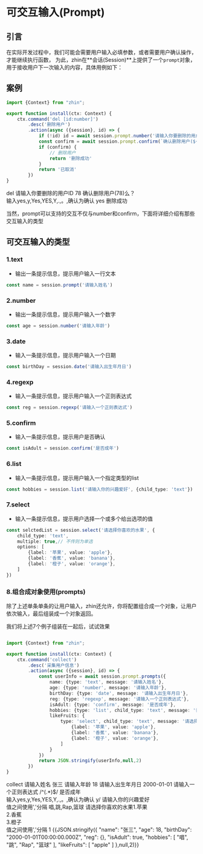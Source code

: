 # 可交互输入(Prompt)

## 引言

在实际开发过程中，我们可能会需要用户输入必填参数，或者需要用户确认操作，才能继续执行函数，
为此，zhin在**会话(Session)**上提供了一个`prompt`对象，用于接收用户下一次输入的内容，具体用例如下：

## 案例

```typescript
import {Context} from "zhin";

export function install(ctx: Context) {
    ctx.command('del [id:number]')
        .desc('删除用户')
        .action(async ({session}, id) => {
            if (!id) id = await session.prompt.number('请输入你要删除的用户ID')
            const confirm = await session.prompt.confirm(`确认删除用户(${id})么？`)
            if (confirm) {
                // 删除用户
                return '删除成功'
            }
            return '已取消'
        })
}
```

<ChatHistory>
  <ChatMsg id="1659488338">del</ChatMsg>
  <ChatMsg id="1689919782">请输入你要删除的用户ID</ChatMsg>
  <ChatMsg id="1659488338">78</ChatMsg>
  <ChatMsg id="1689919782">确认删除用户(78)么？<br/>输入yes,y,Yes,YES,Y,.,。,确认为确认</ChatMsg>
  <ChatMsg id="1659488338">yes</ChatMsg>
  <ChatMsg id="1689919782">删除成功</ChatMsg>
</ChatHistory>

当然，prompt可以支持的交互不仅与number和confirm，下面将详细介绍有那些交互输入的类型

## 可交互输入的类型

### 1.text

- 输出一条提示信息，提示用户输入一行文本

```typescript
const name = session.prompt('请输入姓名')
```

### 2.number

- 输出一条提示信息，提示用户输入一个数字

```typescript
const age = session.number('请输入年龄')
```

### 3.date

- 输入一条提示信息，提示用户输入一个日期

```typescript
const birthDay = session.date('请输入出生年月日')
```

### 4.regexp

- 输入一条提示信息，提示用户输入一个正则表达式

```typescript
const reg = session.regexp('请输入一个正则表达式')
```

### 5.confirm

- 输入一条提示信息，提示用户是否确认

```typescript
const isAdult = session.confirm('是否成年')
```

### 6.list

- 输入一条提示信息，提示用户输入一个指定类型的list

```typescript
const hobbies = session.list('请输入你的兴趣爱好', {child_type: 'text'})
```

### 7.select

- 输入一条提示信息，提示用户选择一个或多个给出选项的值

```typescript
const selctedList = session.select('请选择你喜欢的水果', {
    child_type: 'text',
    multiple: true,// 不传则为单选
    options: [
        {label: '苹果', value: 'apple'},
        {label: '香蕉', value: 'banana'},
        {label: '橙子', value: 'orange'},
    ]
})
```

### 8.组合成对象使用(prompts)

除了上述单条单条的让用户输入，zhin还允许，你将配置组合成一个对象，让用户依次输入，最后组装成一个对象返回。

我们将上述7个例子组装在一起后，试试效果

```typescript

import {Context} from "zhin";

export function install(ctx: Context) {
    ctx.command('collect')
        .desc('采集用户信息')
        .action(async ({session}, id) => {
            const userInfo = await session.prompt.prompts({
                name: {type: 'text', message: '请输入姓名'},
                age: {type: 'number', message: '请输入年龄'},
                birthDay: {type: 'date', message: '请输入出生年月日'},
                reg: {type: 'regexp', message: '请输入一个正则表达式'},
                isAdult: {type: 'confirm', message: '是否成年'},
                hobbies: {type: 'list', child_type: 'text', message: '请输入你的兴趣爱好'},
                likeFruits: {
                    type: 'select', child_type: 'text', message: '请选择你喜欢的水果',multiple:true, options: [
                        {label: '苹果', value: 'apple'},
                        {label: '香蕉', value: 'banana'},
                        {label: '橙子', value: 'orange'},
                    ]
                }
            })
            return JSON.stringify(userInfo,null,2)
        })
}
```

<ChatHistory>
  <ChatMsg id="1659488338">collect</ChatMsg>
  <ChatMsg id="1689919782">请输入姓名</ChatMsg>
  <ChatMsg id="1659488338">张三</ChatMsg>
  <ChatMsg id="1689919782">请输入年龄</ChatMsg>
  <ChatMsg id="1659488338">18</ChatMsg>
  <ChatMsg id="1689919782">请输入出生年月日</ChatMsg>
  <ChatMsg id="1659488338">2000-01-01</ChatMsg>
  <ChatMsg id="1689919782">请输入一个正则表达式</ChatMsg>
  <ChatMsg id="1659488338">/^(.*)$/</ChatMsg>
  <ChatMsg id="1689919782">是否成年<br/>输入yes,y,Yes,YES,Y,.,。,确认为确认</ChatMsg>
  <ChatMsg id="1659488338">y/</ChatMsg>
  <ChatMsg id="1689919782">请输入你的兴趣爱好<br/>值之间使用','分隔</ChatMsg>
  <ChatMsg id="1659488338">唱,跳,Rap,篮球</ChatMsg>
  <ChatMsg id="1689919782">请选择你喜欢的水果1.苹果<br/>2.香蕉<br/>3.橙子<br/>值之间使用','分隔</ChatMsg>
  <ChatMsg id="1659488338">1</ChatMsg>
  <ChatMsg id="1689919782">
{{JSON.stringify({
  "name": "张三",
  "age": 18,
  "birthDay": "2000-01-01T00:00:00.000Z",
  "reg": {},
  "isAdult": true,
  "hobbies": [
    "唱",
    "跳",
    "Rap",
    "篮球"
  ],
  "likeFruits": [
    "apple"
  ]
},null,2)}}
  </ChatMsg>
</ChatHistory>